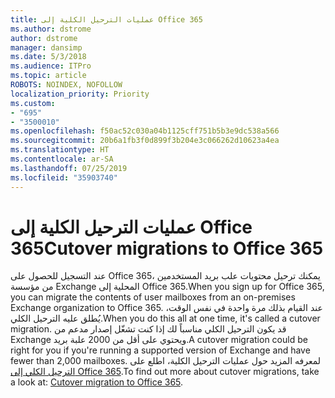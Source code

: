 ```yaml
---
title: عمليات الترحيل الكلية إلى Office 365
ms.author: dstrome
author: dstrome
manager: dansimp
ms.date: 5/3/2018
ms.audience: ITPro
ms.topic: article
ROBOTS: NOINDEX, NOFOLLOW
localization_priority: Priority
ms.custom:
- "695"
- "3500010"
ms.openlocfilehash: f50ac52c030a04b1125cff751b5b3e9dc538a566
ms.sourcegitcommit: 20b6a1fb3f0d899f3b204e3c066262d10623a4ea
ms.translationtype: HT
ms.contentlocale: ar-SA
ms.lasthandoff: 07/25/2019
ms.locfileid: "35903740"
---
```

# <a name="cutover-migrations-to-office-365"></a><span data-ttu-id="e3ee6-102">عمليات الترحيل الكلية إلى Office 365</span><span class="sxs-lookup"><span data-stu-id="e3ee6-102">Cutover migrations to Office 365</span></span>

<span data-ttu-id="e3ee6-103">عند التسجيل للحصول على Office 365، يمكنك ترحيل محتويات علب بريد المستخدمين من مؤسسة Exchange المحلية إلى Office 365.</span><span class="sxs-lookup"><span data-stu-id="e3ee6-103">When you sign up for Office 365, you can migrate the contents of user mailboxes from an on-premises Exchange organization to Office 365.</span></span> <span data-ttu-id="e3ee6-104">عند القيام بذلك مرة واحدة في نفس الوقت، يُطلق عليه الترحيل الكلي.</span><span class="sxs-lookup"><span data-stu-id="e3ee6-104">When you do this all at one time, it's called a cutover migration.</span></span> <span data-ttu-id="e3ee6-105">قد يكون الترحيل الكلي مناسباً لك إذا كنت تشغّل إصدار مدعم من Exchange ويحتوي على أقل من 2000 علبة بريد.</span><span class="sxs-lookup"><span data-stu-id="e3ee6-105">A cutover migration could be right for you if you're running a supported version of Exchange and have fewer than 2,000 mailboxes.</span></span> <span data-ttu-id="e3ee6-106">لمعرفه المزيد حول عمليات الترحيل الكلية، اطلع على [الترحيل الكلي إلى Office 365](https://support.office.com/article/9496e93c-1e59-41a8-9bb3-6e8df0cd81b4.aspx).</span><span class="sxs-lookup"><span data-stu-id="e3ee6-106">To find out more about cutover migrations, take a look at: [Cutover migration to Office 365](https://support.office.com/article/9496e93c-1e59-41a8-9bb3-6e8df0cd81b4.aspx).</span></span>
  